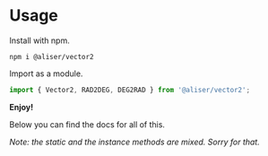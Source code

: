 # Usage
Install with npm.
```
npm i @aliser/vector2
```
Import as a module.
```javascript
import { Vector2, RAD2DEG, DEG2RAD } from '@aliser/vector2';
```
**Enjoy!**

Below you can find the docs for all of this.

*Note: the static and the instance methods are mixed. Sorry for that.* 